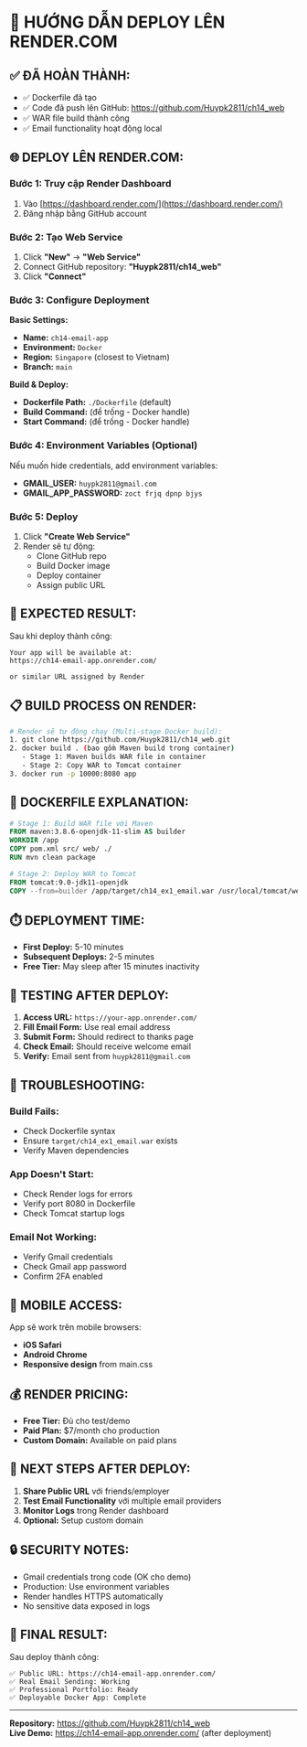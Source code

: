 # 🚀 HƯỚNG DẪN DEPLOY LÊN RENDER.COM

## ✅ **ĐÃ HOÀN THÀNH:**
- ✅ Dockerfile đã tạo
- ✅ Code đã push lên GitHub: https://github.com/Huypk2811/ch14_web
- ✅ WAR file build thành công
- ✅ Email functionality hoạt động local

## 🌐 **DEPLOY LÊN RENDER.COM:**

### Bước 1: Truy cập Render Dashboard
1. Vào [https://dashboard.render.com/](https://dashboard.render.com/)
2. Đăng nhập bằng GitHub account

### Bước 2: Tạo Web Service
1. Click **"New"** → **"Web Service"**
2. Connect GitHub repository: **"Huypk2811/ch14_web"**
3. Click **"Connect"**

### Bước 3: Configure Deployment
**Basic Settings:**
- **Name:** `ch14-email-app`
- **Environment:** `Docker`
- **Region:** `Singapore` (closest to Vietnam)
- **Branch:** `main`

**Build & Deploy:**
- **Dockerfile Path:** `./Dockerfile` (default)
- **Build Command:** (để trống - Docker handle)
- **Start Command:** (để trống - Docker handle)

### Bước 4: Environment Variables (Optional)
Nếu muốn hide credentials, add environment variables:
- **GMAIL_USER:** `huypk2811@gmail.com`
- **GMAIL_APP_PASSWORD:** `zoct frjq dpnp bjys`

### Bước 5: Deploy
1. Click **"Create Web Service"**
2. Render sẽ tự động:
   - Clone GitHub repo
   - Build Docker image
   - Deploy container
   - Assign public URL

## 🔗 **EXPECTED RESULT:**
Sau khi deploy thành công:
```
Your app will be available at:
https://ch14-email-app.onrender.com/

or similar URL assigned by Render
```

## 📋 **BUILD PROCESS ON RENDER:**
```bash
# Render sẽ tự động chạy (Multi-stage Docker build):
1. git clone https://github.com/Huypk2811/ch14_web.git
2. docker build . (bao gồm Maven build trong container)
   - Stage 1: Maven builds WAR file in container
   - Stage 2: Copy WAR to Tomcat container
3. docker run -p 10000:8080 app
```

## 🔧 **DOCKERFILE EXPLANATION:**
```dockerfile
# Stage 1: Build WAR file với Maven
FROM maven:3.8.6-openjdk-11-slim AS builder
WORKDIR /app
COPY pom.xml src/ web/ ./
RUN mvn clean package

# Stage 2: Deploy WAR to Tomcat
FROM tomcat:9.0-jdk11-openjdk
COPY --from=builder /app/target/ch14_ex1_email.war /usr/local/tomcat/webapps/ROOT.war
```

## ⏱️ **DEPLOYMENT TIME:**
- **First Deploy:** 5-10 minutes
- **Subsequent Deploys:** 2-5 minutes
- **Free Tier:** May sleep after 15 minutes inactivity

## 🧪 **TESTING AFTER DEPLOY:**
1. **Access URL:** `https://your-app.onrender.com/`
2. **Fill Email Form:** Use real email address
3. **Submit Form:** Should redirect to thanks page
4. **Check Email:** Should receive welcome email
5. **Verify:** Email sent from `huypk2811@gmail.com`

## 🔧 **TROUBLESHOOTING:**

### Build Fails:
- Check Dockerfile syntax
- Ensure `target/ch14_ex1_email.war` exists
- Verify Maven dependencies

### App Doesn't Start:
- Check Render logs for errors
- Verify port 8080 in Dockerfile
- Check Tomcat startup logs

### Email Not Working:
- Verify Gmail credentials
- Check Gmail app password
- Confirm 2FA enabled

## 📱 **MOBILE ACCESS:**
App sẽ work trên mobile browsers:
- **iOS Safari**
- **Android Chrome**
- **Responsive design** from main.css

## 💰 **RENDER PRICING:**
- **Free Tier:** Đủ cho test/demo
- **Paid Plan:** $7/month cho production
- **Custom Domain:** Available on paid plans

## 🎯 **NEXT STEPS AFTER DEPLOY:**
1. **Share Public URL** với friends/employer
2. **Test Email Functionality** với multiple email providers
3. **Monitor Logs** trong Render dashboard
4. **Optional:** Setup custom domain

## 🔒 **SECURITY NOTES:**
- Gmail credentials trong code (OK cho demo)
- Production: Use environment variables
- Render handles HTTPS automatically
- No sensitive data exposed in logs

## 🎉 **FINAL RESULT:**
Sau deploy thành công:
```
✅ Public URL: https://ch14-email-app.onrender.com/
✅ Real Email Sending: Working
✅ Professional Portfolio: Ready
✅ Deployable Docker App: Complete
```

---
**Repository:** https://github.com/Huypk2811/ch14_web  
**Live Demo:** https://ch14-email-app.onrender.com/ (after deployment)